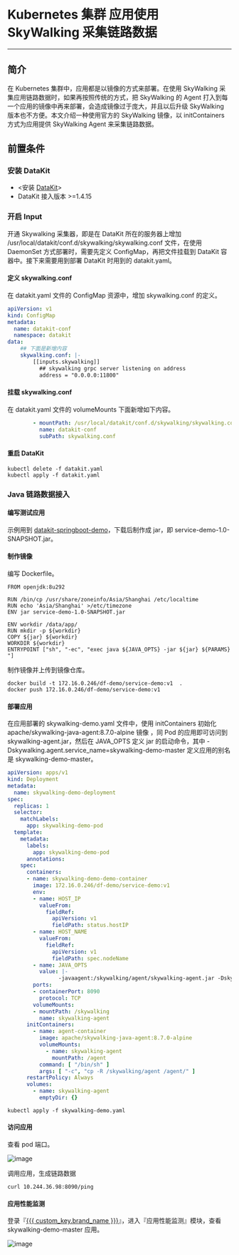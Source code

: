 # Kubernetes 集群 应用使用 SkyWalking 采集链路数据

---

## 简介

在 Kubernetes 集群中，应用都是以镜像的方式来部署。在使用 SkyWalking 采集应用链路数据时，如果再按照传统的方式，把 SkyWalking 的 Agent 打入到每一个应用的镜像中再来部署，会造成镜像过于庞大，并且以后升级 SkyWalking 版本也不方便。本文介绍一种使用官方的 SkyWalking 镜像，以 initContainers 方式为应用提供 SkyWalking Agent 来采集链路数据。

## 前置条件

### 安装 DataKit

- <安装 [DataKit](../../datakit/datakit-daemonset-deploy.md)>
- DataKit 接入版本 >=1.4.15

### 开启 Input 

开通 Skywalking 采集器，即是在 DataKit 所在的服务器上增加 /usr/local/datakit/conf.d/skywalking/skywalking.conf 文件，在使用 DaemonSet 方式部署时，需要先定义 ConfigMap，再把文件挂载到 DataKit 容器中。接下来需要用到部署 DataKit 时用到的 datakit.yaml。

#### 定义 skywalking.conf

在 datakit.yaml 文件的 ConfigMap 资源中，增加 skywalking.conf 的定义。

```yaml
apiVersion: v1
kind: ConfigMap
metadata:
  name: datakit-conf
  namespace: datakit
data:  
    ## 下面是新增内容
    skywalking.conf: |- 
        [[inputs.skywalking]]
          ## skywalking grpc server listening on address
          address = "0.0.0.0:11800"
```

#### 挂载 skywalking.conf

在 datakit.yaml 文件的 volumeMounts 下面新增如下内容。

```yaml
        - mountPath: /usr/local/datakit/conf.d/skywalking/skywalking.conf
          name: datakit-conf
          subPath: skywalking.conf
```

#### 重启 DataKit

```shell
kubectl delete -f datakit.yaml
kubectl apply -f datakit.yaml
```

### Java 链路数据接入

#### 编写测试应用

示例用到 [datakit-springboot-demo](https://github.com/stevenliu2020/datakit-springboot-demo)，下载后制作成 jar，即 service-demo-1.0-SNAPSHOT.jar。

#### 制作镜像

编写 Dockerfile。

```
FROM openjdk:8u292

RUN /bin/cp /usr/share/zoneinfo/Asia/Shanghai /etc/localtime
RUN echo 'Asia/Shanghai' >/etc/timezone
ENV jar service-demo-1.0-SNAPSHOT.jar

ENV workdir /data/app/
RUN mkdir -p ${workdir}
COPY ${jar} ${workdir}
WORKDIR ${workdir}
ENTRYPOINT ["sh", "-ec", "exec java ${JAVA_OPTS} -jar ${jar} ${PARAMS} "]
```

制作镜像并上传到镜像仓库。

```shell
docker build -t 172.16.0.246/df-demo/service-demo:v1  .
docker push 172.16.0.246/df-demo/service-demo:v1
```

#### 部署应用

在应用部署的 skywalking-demo.yaml 文件中，使用 initContainers 初始化 apache/skywalking-java-agent:8.7.0-alpine 镜像 ，同 Pod 的应用即可访问到 skywalking-agent.jar，然后在 JAVA_OPTS 定义 jar 的启动命令，其中 -Dskywalking.agent.service_name=skywalking-demo-master 定义应用的别名是 skywalking-demo-master。      

```yaml
apiVersion: apps/v1
kind: Deployment
metadata:
  name: skywalking-demo-deployment
spec:
  replicas: 1
  selector:
    matchLabels:
      app: skywalking-demo-pod
  template:
    metadata:
      labels:
        app: skywalking-demo-pod
      annotations:
    spec:
      containers:
      - name: skywalking-demo-demo-container
        image: 172.16.0.246/df-demo/service-demo:v1
        env:
        - name: HOST_IP
          valueFrom:
            fieldRef:
              apiVersion: v1
              fieldPath: status.hostIP
        - name: HOST_NAME
          valueFrom:
            fieldRef:
              apiVersion: v1
              fieldPath: spec.nodeName      
        - name: JAVA_OPTS
          value: |-
                -javaagent:/skywalking/agent/skywalking-agent.jar -Dskywalking.agent.service_name=skywalking-demo-master  -Dskywalking.collector.backend_service=$(HOST_IP):11800           
        ports:
        - containerPort: 8090
          protocol: TCP
        volumeMounts:
        - mountPath: /skywalking
          name: skywalking-agent
      initContainers:
        - name: agent-container
          image: apache/skywalking-java-agent:8.7.0-alpine
          volumeMounts:
            - name: skywalking-agent   
              mountPath: /agent
          command: [ "/bin/sh" ]
          args: [ "-c", "cp -R /skywalking/agent /agent/" ]  
      restartPolicy: Always
      volumes:
        - name: skywalking-agent
          emptyDir: {}
```

```shell
kubectl apply -f skywalking-demo.yaml 
```

#### 访问应用

查看 pod 端口。

![image](../images/k8s-skywalking/1.png)	

调用应用，生成链路数据

```shell
curl 10.244.36.98:8090/ping
```

#### 应用性能监测

登录『[{{{ custom_key.brand_name }}}](https://console.guance.com/)』，进入『应用性能监测』模块，查看 skywalking-demo-master 应用。

![image](../images/k8s-skywalking/2.png)	
